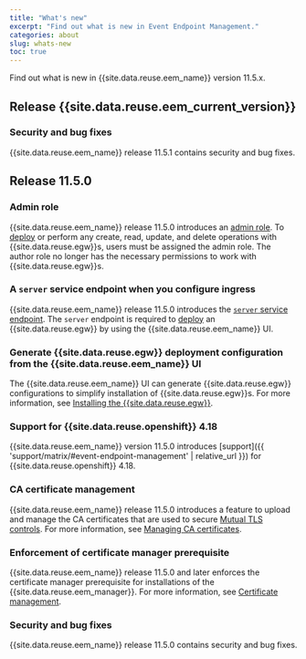 ```yaml
---
title: "What's new"
excerpt: "Find out what is new in Event Endpoint Management."
categories: about
slug: whats-new
toc: true
---
```


Find out what is new in {{site.data.reuse.eem_name}} version 11.5.x.

## Release {{site.data.reuse.eem_current_version}}

### Security and bug fixes

{{site.data.reuse.eem_name}} release 11.5.1 contains security and bug fixes.



## Release 11.5.0

### Admin role

{{site.data.reuse.eem_name}} release 11.5.0 introduces an [admin role](../../security/user-roles/). To [deploy](../../installing/install-gateway/#remote-gateways) or perform any create, read, update, and delete operations with {{site.data.reuse.egw}}s, users must be assigned the admin role. The author role no longer has the necessary permissions to work with {{site.data.reuse.egw}}s.

### A `server` service endpoint when you configure ingress

{{site.data.reuse.eem_name}} release 11.5.0 introduces the [`server` service endpoint](../../installing/configuring/#configuring-ingress). The `server` endpoint is required to [deploy](../../installing/install-gateway/#remote-gateways) an {{site.data.reuse.egw}} by using the {{site.data.reuse.eem_name}} UI.

### Generate {{site.data.reuse.egw}} deployment configuration from the {{site.data.reuse.eem_name}} UI

The {{site.data.reuse.eem_name}} UI can generate {{site.data.reuse.egw}} configurations to simplify installation of {{site.data.reuse.egw}}s. For more information, see [Installing the {{site.data.reuse.egw}}](../../installing/install-gateway). 


### Support for {{site.data.reuse.openshift}} 4.18

{{site.data.reuse.eem_name}} version 11.5.0 introduces [support]({{ 'support/matrix/#event-endpoint-management' | relative_url }}) for {{site.data.reuse.openshift}} 4.18.


### CA certificate management

{{site.data.reuse.eem_name}} release 11.5.0 introduces a feature to upload and manage the CA certificates that are used to secure [Mutual TLS controls](../../describe/option-controls#mtls). For more information, see [Managing CA certificates](../../security/ca-certs).

### Enforcement of certificate manager prerequisite

{{site.data.reuse.eem_name}} release 11.5.0 and later enforces the certificate manager prerequisite for installations of the {{site.data.reuse.eem_manager}}. For more information, see [Certificate management](../../installing/prerequisites/#certificate-management).

### Security and bug fixes

{{site.data.reuse.eem_name}} release 11.5.0 contains security and bug fixes.

